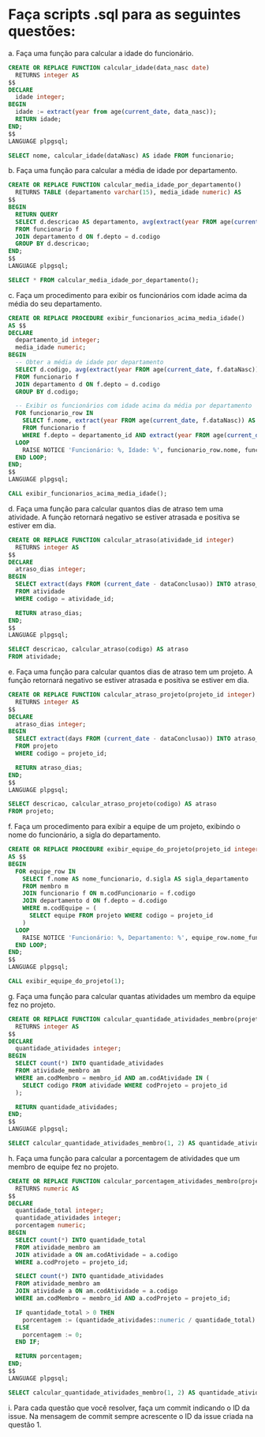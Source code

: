 # Faça scripts .sql para as seguintes questões:
a. Faça uma função para calcular a idade do funcionário.
~~~sql
CREATE OR REPLACE FUNCTION calcular_idade(data_nasc date)
  RETURNS integer AS
$$
DECLARE
  idade integer;
BEGIN
  idade := extract(year from age(current_date, data_nasc));
  RETURN idade;
END;
$$
LANGUAGE plpgsql;
~~~
~~~sql
SELECT nome, calcular_idade(dataNasc) AS idade FROM funcionario;
~~~


b. Faça uma função para calcular a média de idade por departamento.

~~~sql
CREATE OR REPLACE FUNCTION calcular_media_idade_por_departamento()
  RETURNS TABLE (departamento varchar(15), media_idade numeric) AS
$$
BEGIN
  RETURN QUERY
  SELECT d.descricao AS departamento, avg(extract(year FROM age(current_date, f.dataNasc))) AS media_idade
  FROM funcionario f
  JOIN departamento d ON f.depto = d.codigo
  GROUP BY d.descricao;
END;
$$
LANGUAGE plpgsql;
~~~
~~~sql
SELECT * FROM calcular_media_idade_por_departamento();
~~~

c. Faça um procedimento para exibir os funcionários com idade acima da média do seu
departamento.

~~~sql
CREATE OR REPLACE PROCEDURE exibir_funcionarios_acima_media_idade()
AS $$
DECLARE
  departamento_id integer;
  media_idade numeric;
BEGIN
  -- Obter a média de idade por departamento
  SELECT d.codigo, avg(extract(year FROM age(current_date, f.dataNasc))) INTO departamento_id, media_idade
  FROM funcionario f
  JOIN departamento d ON f.depto = d.codigo
  GROUP BY d.codigo;

  -- Exibir os funcionários com idade acima da média por departamento
  FOR funcionario_row IN
    SELECT f.nome, extract(year FROM age(current_date, f.dataNasc)) AS idade
    FROM funcionario f
    WHERE f.depto = departamento_id AND extract(year FROM age(current_date, f.dataNasc)) > media_idade
  LOOP
    RAISE NOTICE 'Funcionário: %, Idade: %', funcionario_row.nome, funcionario_row.idade;
  END LOOP;
END;
$$
LANGUAGE plpgsql;
~~~

~~~sql
CALL exibir_funcionarios_acima_media_idade();
~~~

d. Faça uma função para calcular quantos dias de atraso tem uma atividade. A função retornará
negativo se estiver atrasada e positiva se estiver em dia.

~~~sql
CREATE OR REPLACE FUNCTION calcular_atraso(atividade_id integer)
  RETURNS integer AS
$$
DECLARE
  atraso_dias integer;
BEGIN
  SELECT extract(days FROM (current_date - dataConclusao)) INTO atraso_dias
  FROM atividade
  WHERE codigo = atividade_id;

  RETURN atraso_dias;
END;
$$
LANGUAGE plpgsql;
~~~

~~~sql
SELECT descricao, calcular_atraso(codigo) AS atraso
FROM atividade;
~~~

e. Faça uma função para calcular quantos dias de atraso tem um projeto. A função retornará
negativo se estiver atrasada e positiva se estiver em dia.

~~~sql
CREATE OR REPLACE FUNCTION calcular_atraso_projeto(projeto_id integer)
  RETURNS integer AS
$$
DECLARE
  atraso_dias integer;
BEGIN
  SELECT extract(days FROM (current_date - dataConclusao)) INTO atraso_dias
  FROM projeto
  WHERE codigo = projeto_id;

  RETURN atraso_dias;
END;
$$
LANGUAGE plpgsql;
~~~

~~~sql
SELECT descricao, calcular_atraso_projeto(codigo) AS atraso
FROM projeto;
~~~

f. Faça um procedimento para exibir a equipe de um projeto, exibindo o nome do funcionário, a
sigla do departamento.

~~~sql
CREATE OR REPLACE PROCEDURE exibir_equipe_do_projeto(projeto_id integer)
AS $$
BEGIN
  FOR equipe_row IN
    SELECT f.nome AS nome_funcionario, d.sigla AS sigla_departamento
    FROM membro m
    JOIN funcionario f ON m.codFuncionario = f.codigo
    JOIN departamento d ON f.depto = d.codigo
    WHERE m.codEquipe = (
      SELECT equipe FROM projeto WHERE codigo = projeto_id
    )
  LOOP
    RAISE NOTICE 'Funcionário: %, Departamento: %', equipe_row.nome_funcionario, equipe_row.sigla_departamento;
  END LOOP;
END;
$$
LANGUAGE plpgsql;
~~~

~~~sql
CALL exibir_equipe_do_projeto(1);
~~~

g. Faça uma função para calcular quantas atividades um membro da equipe fez no projeto.

~~~sql
CREATE OR REPLACE FUNCTION calcular_quantidade_atividades_membro(projeto_id integer, membro_id integer)
  RETURNS integer AS
$$
DECLARE
  quantidade_atividades integer;
BEGIN
  SELECT count(*) INTO quantidade_atividades
  FROM atividade_membro am
  WHERE am.codMembro = membro_id AND am.codAtividade IN (
    SELECT codigo FROM atividade WHERE codProjeto = projeto_id
  );

  RETURN quantidade_atividades;
END;
$$
LANGUAGE plpgsql;
~~~

~~~sql
SELECT calcular_quantidade_atividades_membro(1, 2) AS quantidade_atividades;
~~~


h. Faça uma função para calcular a porcentagem de atividades que um membro de equipe fez no
projeto.

~~~sql
CREATE OR REPLACE FUNCTION calcular_porcentagem_atividades_membro(projeto_id integer, membro_id integer)
  RETURNS numeric AS
$$
DECLARE
  quantidade_total integer;
  quantidade_atividades integer;
  porcentagem numeric;
BEGIN
  SELECT count(*) INTO quantidade_total
  FROM atividade_membro am
  JOIN atividade a ON am.codAtividade = a.codigo
  WHERE a.codProjeto = projeto_id;

  SELECT count(*) INTO quantidade_atividades
  FROM atividade_membro am
  JOIN atividade a ON am.codAtividade = a.codigo
  WHERE am.codMembro = membro_id AND a.codProjeto = projeto_id;

  IF quantidade_total > 0 THEN
    porcentagem := (quantidade_atividades::numeric / quantidade_total) * 100;
  ELSE
    porcentagem := 0;
  END IF;

  RETURN porcentagem;
END;
$$
LANGUAGE plpgsql;
~~~

~~~sql
SELECT calcular_quantidade_atividades_membro(1, 2) AS quantidade_atividades;
~~~

i. Para cada questão que você resolver, faça um commit indicando o ID da issue. Na mensagem
de commit sempre acrescente o ID da issue criada na questão 1.